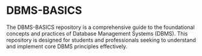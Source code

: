 # DBMS-BASICS
The DBMS-BASICS repository is a comprehensive guide to the foundational concepts and practices of Database Management Systems (DBMS). This repository is designed for students and professionals seeking to understand and implement core DBMS principles effectively.
